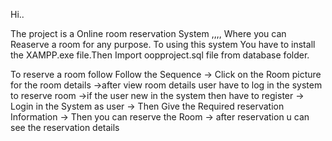 Hi..
                                                        
The project is a Online room reservation System ,,,, Where  you can Reaserve a room for any purpose.
To using this system You have to install the XAMPP.exe file.Then Import oopproject.sql file from database folder.


To reserve a room follow Follow the Sequence 
 -> Click on the Room picture for the room details
 ->after view room details user have to log in the system to reserve room
 ->if the user new in the system then have to register 
 -> Login in the System as user
 -> Then Give the Required reservation Information 
 -> Then you can reserve the Room 
 -> after reservation u can see the reservation details
